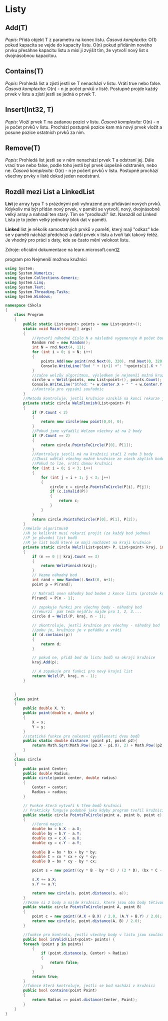 # **Listy**

## **Add(T)**
*Popis:*
Přidá objekt T z parametru na konec listu.
*Časová komplexita:*
O(1) pokud kapacita se vejde do kapacity listu. O(n) pokud přidáním nového prvku přesáhne kapacitu listu a misí ji zvýšit tím, že vytvoří nový list s dvojnásobnou kapacitou.

## **Contains(T)**
*Popis:*
Prohledá list a zjistí jestli se T nenachází v listu. Vrátí true nebo false.
*Časová komplexita:*
O(n) - n je počet prvků v listě. Postupně projde kaźdý prvek v listu a zjistí jestli se jedná o prvek T.

## **Insert(Int32, T)**
*Popis:*
Vloží prvek T na zadanou pozici v listu.
*Časová komplexita:*
O(n) - n je počet prvků v listu. Prochází postupně pozice kam má nový prvek vložit a posune pozice ostatních prvků za ním.

## **Remove(T)**
*Popis:*
Prohledá list jestli se v něm nenachází prvek T a odstraní jej. Dále vrací true nebo false, podle toho jestli byl prvek úspešně odstraněn, nebo ne.
*Časová komplexita:*
O(n) - n je počert prvků v listu. Postupně prochází všechny prvky v listě dokud jeden neodstraní.

## **Rozdíl mezi List<T> a LinkedList<T>**

**List<T>** je array typu T s prázdnými poli vyhrazené pro přidávání nových prvků. Kdykoliv má být přídán nový prvek, v paměti se vytvoří, nový, dvojnásobně velký array a nahradí ten starý. Tím se "prodlouží" list. Narozdíl od Linked Listu je to jeden velký jednotný blok dat v paměti.

**Linked** list je několik samostatných prvků v paměti, který mají "odkaz" kde se v paměti náchází předchozí a další prvek v listu a tvoří tak takový řetěz. Je vhodný pro práci s daty, kde se často mění velokost listu.

Zdroje: oficiální dokumentace na learn.microsoft.com[1](https://learn.microsoft.com/cs-cz/dotnet/api/system.collections.generic.linkedlist-1?view=net-8.0)[2](https://learn.microsoft.com/cs-cz/dotnet/api/system.collections.generic.list-1?view=net-8.0)


program pro Nejmenší možnou kružnici
```csharp
using System;
using System.Numerics;
using System.Collections.Generic;
using System.Linq;
using System.Text;
using System.Threading.Tasks;
using System.Windows;

namespace CSkola
{
    class Program
    {
        public static List<point> points = new List<point>();
        static void Main(string[] args)
        {
            //Vytvoří náhodné číslo N a následně vygeneruje N počet bodů na kartézké soustavě souřadnice s hodnatami x a y od 0 do 320
            Random rnd = new Random();
            int N = rnd.Next(4, 11);
            for (int i = 0; i < N; i++)
            {
                points.Add(new point(rnd.Next(0, 320), rnd.Next(0, 320)));
                Console.WriteLine("Bod " + (i+1) +": "+points[i].X + " " + points[i].Y);
            }
            //začne welzův algoritmus, výsledkem je nejmenší možná kružnice W
            circle w = Welzl(points, new List<point>(), points.Count);
            Console.WriteLine("Střed: "+ w.Center.X + " " + w.Center.Y + " Poloměr: " + w.Radius);
            //Kontrola pro vypsání souřadnic
        }
        //Metoda kontroluje, jestli kružnice vzniklá na konci rekurze je platná, připadně jestli jestli ji lze definovat 2 nebo 3 bodama
        private static circle WelzFinnish(List<point> P)
        {
            if (P.Count < 2)
            {
                return new circle(new point(0,0), 0);
            }
            //Pokud jsme vyřadili Welzem všechny aź na 2 body
            if (P.Count == 2)
            {
                return circle.PointsToCircle(P[0], P[1]);
            }
            //Kontroluje jestli má na kružnici stačí 2 nebo 3 body
            //Zkusí udělat všechny možné kružnice ze vśech zbylích bodů a zkontroluje, jetsli se do ní ostati body vejdou
            //Pokud to lze, vrátí danou kružnici
            for (int i = 0; i < 3; i++)
            {
                for (int j = i + 1; j < 3; j++)
                {
                    circle c = circle.PointsToCircle(P[i], P[j]);
                    if (c.isValid(P))
                    {
                        return c;
                    }
                }
            }
            return circle.PointsToCircle(P[0], P[1], P[2]);
        }
        //Welzův algoritmus0
        //N je kolikrát musí rekurzí projít (za každý bod jednou)
        //P je původní list bodů
        //R je list bodů které se mají nacházet na kraji kružnice
        private static circle Welzl(List<point> P, List<point> kraj, int n)
        {
            if (n == 0 || kraj.Count == 3)
            {
                return WelzFinnish(kraj);
            }
            // Vezme náhodný bod
            int rand = new Random().Next(0, n+1);
            point p = P[rand];

            // Nahradí onen náhodný bod bodem z konce listu (protoźe kdyź ho jenom vymažu tak to tam dělá guláš)
            P[rand] = P[n - 1];

            // zopakuje funkci pro všechny body - náhodný bod
            //rekurzí  pak teda nejdřív najde pro 1, 2, 3....
            circle d = Welzl(P, kraj, n - 1);

            // zkontroluje, jestli kružnice pro vśechny - náhodný bod
            //poku jo, kružnice je v pořádku a vrátí
            if (d.contains(p))
            {
                return d;
            }

            // pokud ne, přidá bod do listu bodů na okraji kružnice 
            kraj.Add(p);

            // A zopakuje pro funkci pro nevý krajní list
            return Welzl(P, kraj, n - 1);
        }

       
    }
    class point
    {
        public double X, Y;
        public point(double x, double y)
        {
            X = x;
            Y = y;
        }
        //statická funkce pro nalezení vydálenosti dvou bodů
        public static double distance (point p1, point p2){
            return Math.Sqrt(Math.Pow((p2.X - p1.X), 2) + Math.Pow((p2.Y - p1.Y), 2));
        }
    }
    class circle
    {
        public point Center;
        public double Radius;
        public circle(point center, double radius)
        {
            Center = center;
            Radius = radius;
        }

        // Funkce která vytvoří k třem bodů kružnici
        // Prakticky funguje podobně jako kdyby program tvořil kružnici opsanou k trojúhelníky z právě těch třech daných bodů
        public static circle PointsToCircle(point a, point b, point c)
        {
            //černá magie:
            double bx = b.X - a.X;
            double by = b.Y - a.Y;
            double cx = c.X - a.X;
            double cy = c.Y - a.Y;
           
            double B = bx * bx + by * by;
            double C = cx * cx + cy * cy;
            double D = bx * cy - by * cx;

            point s = new point((cy * B - by * C) / (2 * D), (bx * C - cx * B) / (2 * D));

            s.X += a.X;
            s.Y += a.Y;

            return new circle(s, point.distance(s, a));
        }
        //Vezme si 2 body a najde kružnici, které jsou oba body tětivou
        public static circle PointsToCircle(point A, point B)
        {
            point c = new point((A.X + B.X) / 2.0, (A.Y + B.Y) / 2.0);
            return new circle(c, point.distance(A, B) / 2.0);
        }

        //funkce pro kontrolu, jestli všechny body v listu jsou součástí kružnice (nestatická metoda)
        public bool isValid(List<point> points) {
        foreach (point p in points)
            {
                if (point.distance(p, Center) > Radius)
                {
                    return false;
                }
            }
            return true;
        }
        //fuknce která kontroluje, jestli se bod nachází v kružnici
        public bool contains(point Point)
        {
            return Radius >= point.distance(Center, Point);
        }
    }
}
```